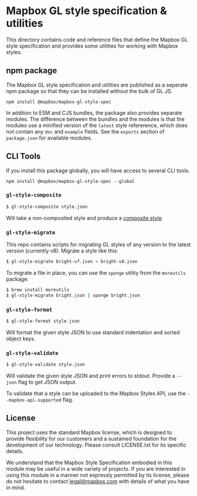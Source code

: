 # Mapbox GL style specification & utilities

This directory contains code and reference files that define the Mapbox GL style specification and provides some utilities for working with Mapbox styles.

## npm package

The Mapbox GL style specification and utilities are published as a seperate npm
package so that they can be installed without the bulk of GL JS.

    npm install @mapbox/mapbox-gl-style-spec

In addition to ESM and CJS bundles, the package also provides separate modules. The difference between the bundles and the modules is that the modules use a minified version of the `latest` style refererence, which does not contain any `doc` and `example` fields. See the `exports` section of `package.json` for available modules.

## CLI Tools

If you install this package globally, you will have access to several CLI tools.

    npm install @mapbox/mapbox-gl-style-spec --global


### `gl-style-composite`
```bash
$ gl-style-composite style.json
```

Will take a non-composited style and produce a [composite style](https://www.mapbox.com/blog/better-label-placement-in-mapbox-studio/).

### `gl-style-migrate`

This repo contains scripts for migrating GL styles of any version to the latest version
(currently v8). Migrate a style like this:

```bash
$ gl-style-migrate bright-v7.json > bright-v8.json
```

To migrate a file in place, you can use the `sponge` utility from the `moreutils` package:

```bash
$ brew install moreutils
$ gl-style-migrate bright.json | sponge bright.json
```

### `gl-style-format`

```bash
$ gl-style-format style.json
```

Will format the given style JSON to use standard indentation and sorted object keys.

### `gl-style-validate`

```bash
$ gl-style-validate style.json
```

Will validate the given style JSON and print errors to stdout. Provide a
`--json` flag to get JSON output.

To validate that a style can be uploaded to the Mapbox Styles API, use the `--mapbox-api-supported` flag.

## License

This project uses the standard Mapbox license, which is designed to provide flexibility for our customers and a sustained foundation for the development of our technology. Please consult LICENSE.txt for its specific details.

We understand that the Mapbox Style Specification embodied in this module may be useful in a wide variety of projects. If you are interested in using this module in a manner not expressly permitted by its license, please do not hesitate to contact legal@mapbox.com with details of what you have in mind.
```
